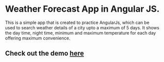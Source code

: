 # Weather Forecast  App in Angular JS.

This is a simple app that is created to practice AngularJs, which can be used to search weather details of a city upto a maximum of 5 days.
It shows the day time, night time, minimum and maximum temperature for each day offering maximum convenience. 

## Check out the demo [here](http://shubhamp.in/forecast/)
